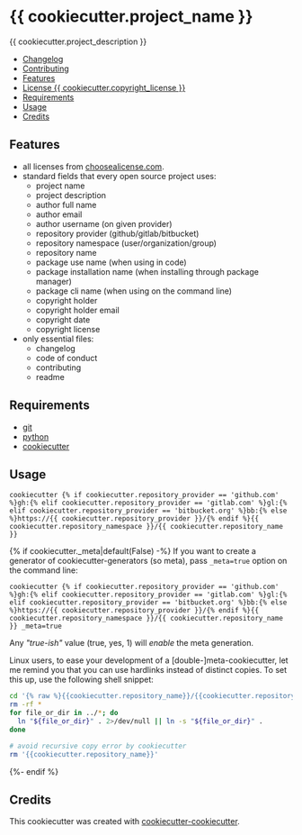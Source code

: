 # {{ cookiecutter.project_name }}

<!-- badge list -->
{{ cookiecutter.project_description }}

<!-- logo -->

- [Changelog](CHANGELOG.md)
- [Contributing](CONTRIBUTING.md)
- [Features](#features)
- [License {{ cookiecutter.copyright_license }}](LICENSE)
- [Requirements](#requirements)
- [Usage](#usage)
- [Credits](#credits)

## Features
- all licenses from [choosealicense.com](https://choosealicense.com/appendix/).
- standard fields that every open source project uses:
  - project name
  - project description
  - author full name
  - author email
  - author username (on given provider)
  - repository provider (github/gitlab/bitbucket)
  - repository namespace (user/organization/group)
  - repository name
  - package use name (when using in code)
  - package installation name (when installing through package manager)
  - package cli name (when using on the command line)
  - copyright holder
  - copyright holder email
  - copyright date
  - copyright license
- only essential files:
  - changelog
  - code of conduct
  - contributing
  - readme

## Requirements
- [git](https://git-scm.com/downloads)
- [python](https://www.python.org/downloads/)
- [cookiecutter](https://github.com/audreyr/cookiecutter)

## Usage
```shell-session
cookiecutter {% if cookiecutter.repository_provider == 'github.com' %}gh:{% elif cookiecutter.repository_provider == 'gitlab.com' %}gl:{% elif cookiecutter.repository_provider == 'bitbucket.org' %}bb:{% else %}https://{{ cookiecutter.repository_provider }}/{% endif %}{{ cookiecutter.repository_namespace }}/{{ cookiecutter.repository_name }}
```

{% if cookiecutter._meta|default(False) -%}
If you want to create a generator of cookiecutter-generators (so meta),
pass `_meta=true`
option on the command line:

```shell-session
cookiecutter {% if cookiecutter.repository_provider == 'github.com' %}gh:{% elif cookiecutter.repository_provider == 'gitlab.com' %}gl:{% elif cookiecutter.repository_provider == 'bitbucket.org' %}bb:{% else %}https://{{ cookiecutter.repository_provider }}/{% endif %}{{ cookiecutter.repository_namespace }}/{{ cookiecutter.repository_name }} _meta=true
```

Any *"true-ish"* value (true, yes, 1) will *enable* the meta generation.

Linux users, to ease your development of a [double-]meta-cookiecutter, let me
remind you that you can use hardlinks instead of distinct copies. To set this
up, use the following shell snippet:

```bash
cd '{% raw %}{{cookiecutter.repository_name}}/{{cookiecutter.repository_name}}{% endraw %}'
rm -rf *
for file_or_dir in ../*; do
  ln "${file_or_dir}" . 2>/dev/null || ln -s "${file_or_dir}" .
done

# avoid recursive copy error by cookiecutter
rm '{{cookiecutter.repository_name}}'
```
{%- endif %}

## Credits
This cookiecutter was created with [cookiecutter-cookiecutter](https://github.com/Pawamoy/cookiecutter-cookiecutter).

